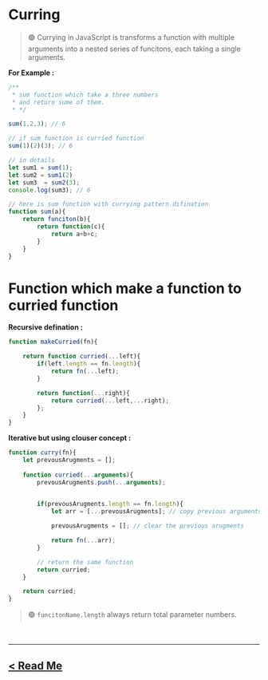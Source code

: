 Curring
========

> 🟢 Currying in JavaScript is transforms a function with multiple arguments into a nested series of funcitons, each taking a single arguments.

**For Example :**
```js
/**
 * sum function which take a three numbers
 * and return sume of them.
 * */

sum(1,2,3); // 6 

// if sum function is curried function
sum(1)(2)(3); // 6

// in details
let sum1 = sum(1);
let sum2 = sum1(2)
let sum3  = sum2(3);
console.log(sum3); // 6

// here is sum function with currying pattern difination
function sum(a){
    return funciton(b){
        return function(c){
            return a+b+c;
        }
    }
}
```

Function which make a function to curried function 
==================================================

**Recursive defination :**
```js
function makeCurried(fn){

    return function curried(...left){
        if(left.length == fn.length){
            return fn(...left);
        }

        return function(...right){
            return curried(...left,...right);
        };
    }
}
```



**Iterative but using clouser concept :**
```js
function curry(fn){
    let prevousArugments = [];
    
    function curried(...arguments){
        prevousArugments.push(...arguments);

        
        if(prevousArugments.length == fn.length){
            let arr = [...prevousArugments]; // copy previous arguments

            prevousArugments = []; // clear the previous arugments

            return fn(...arr);
        }

        // return the same function
        return curried;
    }

    return curried;
}
```

> 🟢 `funcitonName.length` always return total parameter numbers.

<br />
<hr />

## [< Read Me](./../README.md)